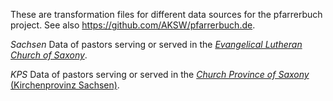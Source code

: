 These are transformation files for different data sources for the pfarrerbuch project. See also https://github.com/AKSW/pfarrerbuch.de.

*Sachsen* Data of pastors serving or served in the [_Evangelical Lutheran Church of Saxony_](https://de.wikipedia.org/wiki/Evangelisch-Lutherische_Landeskirche_Sachsens).

*KPS* Data of pastors serving or served in the [_Church Province of Saxony_ (Kirchenprovinz Sachsen)](https://en.wikipedia.org/wiki/Evangelical_Church_of_the_Church_Province_of_Saxony).
